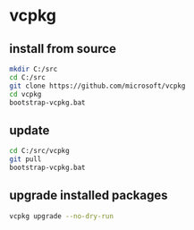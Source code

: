 # vcpkg

## install from source
```sh
mkdir C:/src
cd C:/src
git clone https://github.com/microsoft/vcpkg
cd vcpkg
bootstrap-vcpkg.bat
```

## update
```sh
cd C:/src/vcpkg
git pull
bootstrap-vcpkg.bat
```

## upgrade installed packages

```sh
vcpkg upgrade --no-dry-run
```
